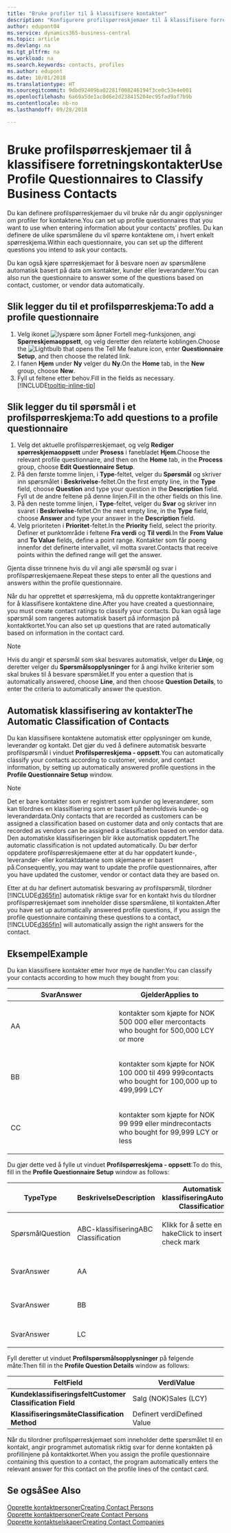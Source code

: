 ```yaml
---
title: "Bruke profiler til å klassifisere kontakter"
description: "Konfigurere profilspørreskjemaer til å klassifisere forretningskontaktene"
author: edupont04
ms.service: dynamics365-business-central
ms.topic: article
ms.devlang: na
ms.tgt_pltfrm: na
ms.workload: na
ms.search.keywords: contacts, profiles
ms.author: edupont
ms.date: 10/01/2018
ms.translationtype: HT
ms.sourcegitcommit: 9dbd92409ba02281f008246194f3ce0c53e4e001
ms.openlocfilehash: 6a69a5de1ac0d6e2d238415204ec95fad9af7b9b
ms.contentlocale: nb-no
ms.lasthandoff: 09/28/2018

---
```


# <a name="use-profile-questionnaires-to-classify-business-contacts"></a><span data-ttu-id="1dc42-103">Bruke profilspørreskjemaer til å klassifisere forretningskontakter</span><span class="sxs-lookup"><span data-stu-id="1dc42-103">Use Profile Questionnaires to Classify Business Contacts</span></span>
<span data-ttu-id="1dc42-104">Du kan definere profilspørreskjemaer du vil bruke når du angir opplysninger om profiler for kontaktene.</span><span class="sxs-lookup"><span data-stu-id="1dc42-104">You can set up profile questionnaires that you want to use when entering information about your contacts' profiles.</span></span> <span data-ttu-id="1dc42-105">Du kan definere de ulike spørsmålene du vil spørre kontaktene om, i hvert enkelt spørreskjema.</span><span class="sxs-lookup"><span data-stu-id="1dc42-105">Within each questionnaire, you can set up the different questions you intend to ask your contacts.</span></span>  

<span data-ttu-id="1dc42-106">Du kan også kjøre spørreskjemaet for å besvare noen av spørsmålene automatisk basert på data om kontakter, kunder eller leverandører.</span><span class="sxs-lookup"><span data-stu-id="1dc42-106">You can also run the questionnaire to answer some of the questions based on contact, customer, or vendor data automatically.</span></span>  

## <a name="to-add-a-profile-questionnaire"></a><span data-ttu-id="1dc42-107">Slik legger du til et profilspørreskjema:</span><span class="sxs-lookup"><span data-stu-id="1dc42-107">To add a profile questionnaire</span></span>
1.  <span data-ttu-id="1dc42-108">Velg ikonet ![lyspære som åpner Fortell meg-funksjonen](media/ui-search/search_small.png "Fortell hva du vil gjøre"), angi **Spørreskjemaoppsett**, og velg deretter den relaterte koblingen.</span><span class="sxs-lookup"><span data-stu-id="1dc42-108">Choose the ![Lightbulb that opens the Tell Me feature](media/ui-search/search_small.png "Tell me what you want to do") icon, enter **Questionnaire Setup**, and then choose the related link.</span></span>  
2.  <span data-ttu-id="1dc42-109">I fanen **Hjem** under **Ny** velger du **Ny**.</span><span class="sxs-lookup"><span data-stu-id="1dc42-109">On the **Home** tab, in the **New** group, choose **New**.</span></span>  
3.  <span data-ttu-id="1dc42-110">Fyll ut feltene etter behov.</span><span class="sxs-lookup"><span data-stu-id="1dc42-110">Fill in the fields as necessary.</span></span> [!INCLUDE[tooltip-inline-tip](includes/tooltip-inline-tip_md.md)]  

## <a name="to-add-questions-to-a-profile-questionnaire"></a><span data-ttu-id="1dc42-111">Slik legger du til spørsmål i et profilspørreskjema:</span><span class="sxs-lookup"><span data-stu-id="1dc42-111">To add questions to a profile questionnaire</span></span>
1.  <span data-ttu-id="1dc42-112">Velg det aktuelle profilspørreskjemaet, og velg **Rediger spørreskjemaoppsett** under **Prosess** i fanebladet **Hjem**.</span><span class="sxs-lookup"><span data-stu-id="1dc42-112">Choose the relevant profile questionnaire, and then on the **Home** tab, in the **Process** group, choose **Edit Questionnaire Setup**.</span></span>  
2.  <span data-ttu-id="1dc42-113">På den første tomme linjen, i **Type**-feltet, velger du **Spørsmål** og skriver inn spørsmålet i **Beskrivelse**-feltet.</span><span class="sxs-lookup"><span data-stu-id="1dc42-113">On the first empty line, in the **Type** field, choose **Question** and type your question in the **Description** field.</span></span> <span data-ttu-id="1dc42-114">Fyll ut de andre feltene på denne linjen.</span><span class="sxs-lookup"><span data-stu-id="1dc42-114">Fill in the other fields on this line.</span></span>  
3.  <span data-ttu-id="1dc42-115">På den neste tomme linjen, i **Type**-feltet, velger du **Svar** og skriver inn svaret i **Beskrivelse**-feltet.</span><span class="sxs-lookup"><span data-stu-id="1dc42-115">On the next empty line, in the **Type** field, choose **Answer** and type your answer in the **Description** field.</span></span>  
4.  <span data-ttu-id="1dc42-116">Velg prioriteten i **Prioritet**-feltet.</span><span class="sxs-lookup"><span data-stu-id="1dc42-116">In the **Priority** field, select the priority.</span></span> <span data-ttu-id="1dc42-117">Definer et punktområde i feltene **Fra verdi** og **Til verdi**.</span><span class="sxs-lookup"><span data-stu-id="1dc42-117">In the **From Value** and **To Value** fields, define a point range.</span></span> <span data-ttu-id="1dc42-118">Kontakter som får poeng innenfor det definerte intervallet, vil motta svaret.</span><span class="sxs-lookup"><span data-stu-id="1dc42-118">Contacts that receive points within the defined range will get the answer.</span></span>  

<span data-ttu-id="1dc42-119">Gjenta disse trinnene hvis du vil angi alle spørsmål og svar i profilspørreskjemaene.</span><span class="sxs-lookup"><span data-stu-id="1dc42-119">Repeat these steps to enter all the questions and answers within the profile questionnaire.</span></span>

<span data-ttu-id="1dc42-120">Når du har opprettet et spørreskjema, må du opprette kontaktrangeringer for å klassifisere kontaktene dine.</span><span class="sxs-lookup"><span data-stu-id="1dc42-120">After you have created a questionnaire, you must create contact ratings to classify your contacts.</span></span> <span data-ttu-id="1dc42-121">Du kan også lage spørsmål som rangeres automatisk basert på informasjon på kontaktkortet.</span><span class="sxs-lookup"><span data-stu-id="1dc42-121">You can also set up questions that are rated automatically based on information in the contact card.</span></span>  

> [!NOTE]
> <span data-ttu-id="1dc42-122">Hvis du angir et spørsmål som skal besvares automatisk, velger du <STRONG>Linje</STRONG>, og deretter velger du <STRONG>Spørsmålsopplysninger</STRONG> for å angi hvilke kriterier som skal brukes til å besvare spørsmålet.</span><span class="sxs-lookup"><span data-stu-id="1dc42-122">If you enter a question that is automatically answered, choose <STRONG>Line</STRONG>, and then choose <STRONG>Question Details</STRONG>, to enter the criteria to automatically answer the question.</span></span>

## <a name="the-automatic-classification-of-contacts"></a><span data-ttu-id="1dc42-123">Automatisk klassifisering av kontakter</span><span class="sxs-lookup"><span data-stu-id="1dc42-123">The Automatic Classification of Contacts</span></span>
<span data-ttu-id="1dc42-124">Du kan klassifisere kontaktene automatisk etter opplysninger om kunde, leverandør og kontakt. Det gjør du ved å definere automatisk besvarte profilspørsmål i vinduet **Profilspørreskjema - oppsett**.</span><span class="sxs-lookup"><span data-stu-id="1dc42-124">You can automatically classify your contacts according to customer, vendor, and contact information, by setting up automatically answered profile questions in the **Profile Questionnaire Setup** window.</span></span>  

> [!NOTE]
> <span data-ttu-id="1dc42-125">Det er bare kontakter som er registrert som kunder og leverandører, som kan tilordnes en klassifisering som er basert på henholdsvis kunde- og leverandørdata.</span><span class="sxs-lookup"><span data-stu-id="1dc42-125">Only contacts that are recorded as customers can be assigned a classification based on customer data and only contacts that are recorded as vendors can be assigned a classification based on vendor data.</span></span> <span data-ttu-id="1dc42-126">Den automatiske klassifiseringen blir ikke automatisk oppdatert.</span><span class="sxs-lookup"><span data-stu-id="1dc42-126">The automatic classification is not updated automatically.</span></span> <span data-ttu-id="1dc42-127">Du bør derfor oppdatere profilspørreskjemaene etter at du har oppdatert kunde-, leverandør- eller kontaktdataene som skjemaene er basert på.</span><span class="sxs-lookup"><span data-stu-id="1dc42-127">Consequently, you may want to update the profile questionnaires, after you have updated the customer, vendor or contact data they are based on.</span></span>  

<span data-ttu-id="1dc42-128">Etter at du har definert automatisk besvaring av profilspørsmål, tilordner [!INCLUDE[d365fin](includes/d365fin_md.md)] automatisk riktige svar for en kontakt hvis du tilordner profilspørreskjemaet som inneholder disse spørsmålene, til kontakten.</span><span class="sxs-lookup"><span data-stu-id="1dc42-128">After you have set up automatically answered profile questions, if you assign the profile questionnaire containing these questions to a contact, [!INCLUDE[d365fin](includes/d365fin_md.md)] will automatically assign the right answers for the contact.</span></span>  

## <a name="example"></a><span data-ttu-id="1dc42-129">Eksempel</span><span class="sxs-lookup"><span data-stu-id="1dc42-129">Example</span></span>
<span data-ttu-id="1dc42-130">Du kan klassifisere kontakter etter hvor mye de handler:</span><span class="sxs-lookup"><span data-stu-id="1dc42-130">You can classify your contacts according to how much they bought from you:</span></span>

<table>
<colgroup>
<col style="width: 50%" />
<col style="width: 50%" />
</colgroup>
<thead>
<tr class="header">
<th><span data-ttu-id="1dc42-131"><strong>Svar</strong></span><span class="sxs-lookup"><span data-stu-id="1dc42-131"><strong>Answer</strong></span></span></th>
<th><span data-ttu-id="1dc42-132"><strong>Gjelder</strong></span><span class="sxs-lookup"><span data-stu-id="1dc42-132"><strong>Applies to</strong></span></span></th>
</tr>
</thead>
<tbody>
<tr class="odd">
<td><p><span data-ttu-id="1dc42-133">A</span><span class="sxs-lookup"><span data-stu-id="1dc42-133">A</span></span></p></td>
<td><p><span data-ttu-id="1dc42-134">kontakter som kjøpte for NOK 500 000 eller mer</span><span class="sxs-lookup"><span data-stu-id="1dc42-134">contacts who bought for 500,000 LCY or more</span></span></p></td>
</tr>
<tr class="even">
<td><p><span data-ttu-id="1dc42-135">B</span><span class="sxs-lookup"><span data-stu-id="1dc42-135">B</span></span></p></td>
<td><p><span data-ttu-id="1dc42-136">kontakter som kjøpte for NOK 100 000 til 499 999</span><span class="sxs-lookup"><span data-stu-id="1dc42-136">contacts who bought for 100,000 up to 499,999 LCY</span></span></p></td>
</tr>
<tr class="odd">
<td><p><span data-ttu-id="1dc42-137">C</span><span class="sxs-lookup"><span data-stu-id="1dc42-137">C</span></span></p></td>
<td><p><span data-ttu-id="1dc42-138">kontakter som kjøpte for NOK 99 999 eller mindre</span><span class="sxs-lookup"><span data-stu-id="1dc42-138">contacts who bought for 99,999 LCY or less</span></span></p></td>
</tr>
</tbody>
</table>

<span data-ttu-id="1dc42-139">Du gjør dette ved å fylle ut vinduet **Profilspørreskjema - oppsett**:</span><span class="sxs-lookup"><span data-stu-id="1dc42-139">To do this, fill in the **Profile Questionnaire Setup** window as follows:</span></span>


<table>
<colgroup>
<col style="width: 20%" />
<col style="width: 20%" />
<col style="width: 20%" />
<col style="width: 20%" />
<col style="width: 20%" />
</colgroup>
<thead>
<tr class="header">
<th><span data-ttu-id="1dc42-140"><strong>Type</strong></span><span class="sxs-lookup"><span data-stu-id="1dc42-140"><strong>Type</strong></span></span></th>
<th><span data-ttu-id="1dc42-141"><strong>Beskrivelse</strong></span><span class="sxs-lookup"><span data-stu-id="1dc42-141"><strong>Description</strong></span></span></th>
<th><span data-ttu-id="1dc42-142"><strong>Automatisk klassifisering</strong></span><span class="sxs-lookup"><span data-stu-id="1dc42-142"><strong>Automatic Classification</strong></span></span></th>
<th><span data-ttu-id="1dc42-143"><strong>Fra verdi</strong></span><span class="sxs-lookup"><span data-stu-id="1dc42-143"><strong>From Value</strong></span></span></th>
<th><span data-ttu-id="1dc42-144"><strong>Til verdi</strong></span><span class="sxs-lookup"><span data-stu-id="1dc42-144"><strong>To Value</strong></span></span></th>
</tr>
</thead>
<tbody>
<tr class="odd">
<td><p><span data-ttu-id="1dc42-145">Spørsmål</span><span class="sxs-lookup"><span data-stu-id="1dc42-145">Question</span></span></p></td>
<td><p><span data-ttu-id="1dc42-146">ABC-klassifisering</span><span class="sxs-lookup"><span data-stu-id="1dc42-146">ABC Classification</span></span></p></td>
<td><p><span data-ttu-id="1dc42-147">Klikk for å sette en hake</span><span class="sxs-lookup"><span data-stu-id="1dc42-147">Click to insert a check mark</span></span></p></td>
<td><p> </p></td>
<td><p> </p></td>
</tr>
<tr class="even">
<td><p><span data-ttu-id="1dc42-148">Svar</span><span class="sxs-lookup"><span data-stu-id="1dc42-148">Answer</span></span></p></td>
<td><p><span data-ttu-id="1dc42-149">A</span><span class="sxs-lookup"><span data-stu-id="1dc42-149">A</span></span></p></td>
<td><p> </p></td>
<td><p><span data-ttu-id="1dc42-150">500 000</span><span class="sxs-lookup"><span data-stu-id="1dc42-150">500,000</span></span></p></td>
<td><p> </p></td>
</tr>
<tr class="odd">
<td><p><span data-ttu-id="1dc42-151">Svar</span><span class="sxs-lookup"><span data-stu-id="1dc42-151">Answer</span></span></p></td>
<td><p><span data-ttu-id="1dc42-152">B</span><span class="sxs-lookup"><span data-stu-id="1dc42-152">B</span></span></p></td>
<td><p> </p></td>
<td><p><span data-ttu-id="1dc42-153">100 000</span><span class="sxs-lookup"><span data-stu-id="1dc42-153">100,000</span></span></p></td>
<td><p><span data-ttu-id="1dc42-154">499,999</span><span class="sxs-lookup"><span data-stu-id="1dc42-154">499,999</span></span></p></td>
</tr>
<tr class="even">
<td><p><span data-ttu-id="1dc42-155">Svar</span><span class="sxs-lookup"><span data-stu-id="1dc42-155">Answer</span></span></p></td>
<td><p><span data-ttu-id="1dc42-156">L</span><span class="sxs-lookup"><span data-stu-id="1dc42-156">C</span></span></p></td>
<td><p> </p></td>
<td><p> </p></td>
<td><p><span data-ttu-id="1dc42-157">99 999</span><span class="sxs-lookup"><span data-stu-id="1dc42-157">99,999</span></span></p></td>
</tr>
</tbody>
</table>

<span data-ttu-id="1dc42-158">Fyll deretter ut vinduet **Profilspørsmålsopplysninger** på følgende måte:</span><span class="sxs-lookup"><span data-stu-id="1dc42-158">Then fill in the **Profile Question Details** window as follows:</span></span>
<table>
<colgroup>
<col style="width: 50%" />
<col style="width: 50%" />
</colgroup>
<thead>
<tr class="header">
<th><span data-ttu-id="1dc42-159"><strong>Felt</strong></span><span class="sxs-lookup"><span data-stu-id="1dc42-159"><strong>Field</strong></span></span></th>
<th><span data-ttu-id="1dc42-160"><strong>Verdi</strong></span><span class="sxs-lookup"><span data-stu-id="1dc42-160"><strong>Value</strong></span></span></th>
</tr>
</thead>
<tbody>
<tr>
<td><span data-ttu-id="1dc42-161"><strong>Kundeklassifiseringsfelt</strong></span><span class="sxs-lookup"><span data-stu-id="1dc42-161"><strong>Customer Classification Field</strong></span></span></td>
<td><span data-ttu-id="1dc42-162"><emphasis>Salg (NOK)</emphasis></span><span class="sxs-lookup"><span data-stu-id="1dc42-162"><emphasis>Sales (LCY)</emphasis></span></span></td>
</tr>
<tr>
<td><span data-ttu-id="1dc42-163"><strong>Klassifiseringsmåte</strong></span><span class="sxs-lookup"><span data-stu-id="1dc42-163"><strong>Classification Method</strong></span></span></td>
<td><span data-ttu-id="1dc42-164"><emphasis>Definert verdi</emphasis></span><span class="sxs-lookup"><span data-stu-id="1dc42-164"><emphasis>Defined Value</emphasis></span></span></td>
</tr>
</tbody>
</table>

<span data-ttu-id="1dc42-165">Når du tilordner profilspørreskjemaet som inneholder dette spørsmålet til en kontakt, angir programmet automatisk riktig svar for denne kontakten på profillinjene på kontaktkortet.</span><span class="sxs-lookup"><span data-stu-id="1dc42-165">When you assign the profile questionnaire containing this question to a contact, the program automatically enters the relevant answer for this contact on the profile lines of the contact card.</span></span>

## <a name="see-also"></a><span data-ttu-id="1dc42-166">Se også</span><span class="sxs-lookup"><span data-stu-id="1dc42-166">See Also</span></span>
[<span data-ttu-id="1dc42-167">Opprette kontaktpersoner</span><span class="sxs-lookup"><span data-stu-id="1dc42-167">Creating Contact Persons</span></span>](marketing-create-contact-persons.md)  
[<span data-ttu-id="1dc42-168">Opprette kontaktpersoner</span><span class="sxs-lookup"><span data-stu-id="1dc42-168">Create Contact Persons</span></span>](marketing-how-create-contact-persons.md)  
[<span data-ttu-id="1dc42-169">Opprette kontaktselskaper</span><span class="sxs-lookup"><span data-stu-id="1dc42-169">Creating Contact Companies</span></span>](marketing-create-contact-companies.md)  

